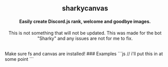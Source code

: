 <div align="center">
    <h2>sharkycanvas</h2>
    <h4>Easily create Discord.js rank, welcome and goodbye images.</h4>
    <p>This is not something that will not be updated. This was made for the bot "Sharky" and any issues are not for me to fix.</p>
</div>
<br>
Make sure fs and canvas are installed!
### Examples
```js
// i'll put this in at some point
```
